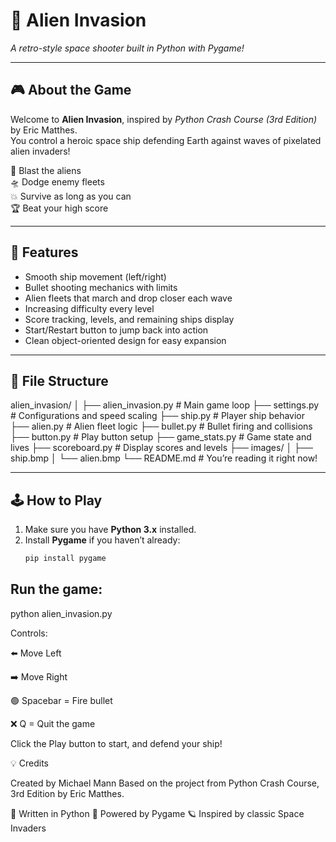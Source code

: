 # 👾 Alien Invasion  
*A retro-style space shooter built in Python with Pygame!*  


---

## 🎮 About the Game
Welcome to **Alien Invasion**, inspired by *Python Crash Course (3rd Edition)* by Eric Matthes.  
You control a heroic space ship defending Earth against waves of pixelated alien invaders!  

👾 Blast the aliens  
🛸 Dodge enemy fleets  
💥 Survive as long as you can  
🏆 Beat your high score  

---

## 🧠 Features
- Smooth ship movement (left/right)  
- Bullet shooting mechanics with limits  
- Alien fleets that march and drop closer each wave  
- Increasing difficulty every level  
- Score tracking, levels, and remaining ships display  
- Start/Restart button to jump back into action  
- Clean object-oriented design for easy expansion  

---

## 🧩 File Structure
alien_invasion/
│
├── alien_invasion.py # Main game loop
├── settings.py # Configurations and speed scaling
├── ship.py # Player ship behavior
├── alien.py # Alien fleet logic
├── bullet.py # Bullet firing and collisions
├── button.py # Play button setup
├── game_stats.py # Game state and lives
├── scoreboard.py # Display scores and levels
├── images/
│ ├── ship.bmp
│ └── alien.bmp
└── README.md # You’re reading it right now!


---

## 🕹️ How to Play
1. Make sure you have **Python 3.x** installed.  
2. Install **Pygame** if you haven’t already:
   ```bash
   pip install pygame

## Run the game:
python alien_invasion.py

Controls:

⬅️ Move Left

➡️ Move Right

🟢 Spacebar = Fire bullet

❌ Q = Quit the game

Click the Play button to start, and defend your ship!

💡 Credits

Created by Michael Mann
Based on the project from Python Crash Course, 3rd Edition by Eric Matthes.

🧠 Written in Python
🎨 Powered by Pygame
🪐 Inspired by classic Space Invaders





